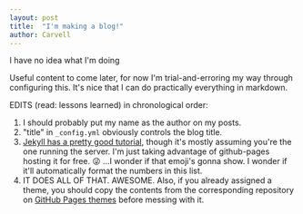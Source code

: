 ```yaml
---
layout: post
title:  "I'm making a blog!"
author: Carvell
---
```

I have no idea what I'm doing

Useful content to come later, for now I'm trial-and-erroring my way through configuring this.
It's nice that I can do practically everything in markdown.

EDITS (read: lessons learned) in chronological order:
1. I should probably put my name as the author on my posts.
1. "title" in `_config.yml` obviously controls the blog title.
1. [Jekyll has a pretty good tutorial](https://jekyllrb.com/docs/step-by-step/01-setup/), though it's mostly assuming you're the one running the server. I'm just taking advantage of github-pages hosting it for free. 😜 ...I wonder if that emoji's gonna show. I wonder if it'll automatically format the numbers in this list.
1. IT DOES ALL OF THAT. AWESOME. Also, if you already assigned a theme, you should copy the contents from the corresponding repository on [GitHub Pages themes](https://github.com/pages-themes) before messing with it.
